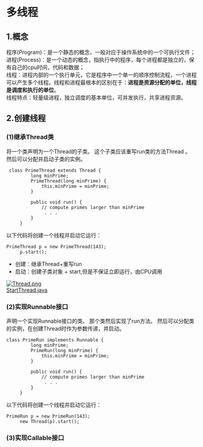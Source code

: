 # 多线程
## 1.概念
程序(Program)：是一个静态的概念，一般对应于操作系统中的一个可执行文件；  
进程(Process)：是一个动态的概念，指执行中的程序，每个进程都是独立的，保有自己的cpu时间，代码和数据；  
线程：进程内部的一个执行单元，它是程序中一个单一的顺序控制流程，一个进程可以产生多个线程。线程和进程最根本的区别在于：**进程是资源分配的单位，线程是调度和执行的单位**。  
线程特点：轻量级进程，独立调度的基本单位，可并发执行，共享进程资源。

## 2.创建线程
### (1)继承Thread类
将一个类声明为一个Thread的子类。 这个子类应该重写run类的方法Thread 。 然后可以分配并启动子类的实例。
```
 class PrimeThread extends Thread {
         long minPrime;
         PrimeThread(long minPrime) {
             this.minPrime = minPrime;
         }

         public void run() {
             // compute primes larger than minPrime
              . . .
         }
     }

```  
以下代码将创建一个线程并启动它运行：
```
PrimeThread p = new PrimeThread(143);
     p.start();
```  
- 创建：继承Thread+重写run
- 启动：创建子类对象 + start,但是不保证立即运行，由CPU调用  

[![Thread.png](https://i.postimg.cc/htv7LPBc/Thread.png)](https://postimg.cc/yDqdBKxb)  
[StartThread.java](Code4/StartThread.java)

### (2)实现Runnable接口
声明一个实现Runnable接口的类。 那个类然后实现了run方法。 然后可以分配类的实例，在创建Thread时作为参数传递，并启动。 
```
class PrimeRun implements Runnable {
         long minPrime;
         PrimeRun(long minPrime) {
             this.minPrime = minPrime;
         }

         public void run() {
             // compute primes larger than minPrime
              . . .
         }
     }
```  
以下代码将创建一个线程并启动它运行：
```
PrimeRun p = new PrimeRun(143);
     new Thread(p).start();
```  
### (3)实现Callable接口

